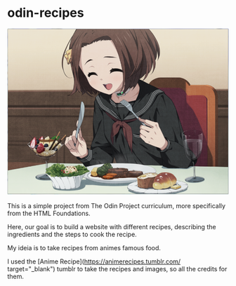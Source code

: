# odin-recipes
![Anime girl eating a lot!](./img/readme.png)

This is a simple project from The Odin Project curriculum, more specifically from the HTML Foundations.

Here, our goal is to build a website with different recipes, describing the ingredients and the steps to cook the recipe.

My ideia is to take recipes from animes famous food.

I used the [Anime Recipe](https://animerecipes.tumblr.com/ target="_blank") tumblr to take the recipes and images, so all the credits for them.